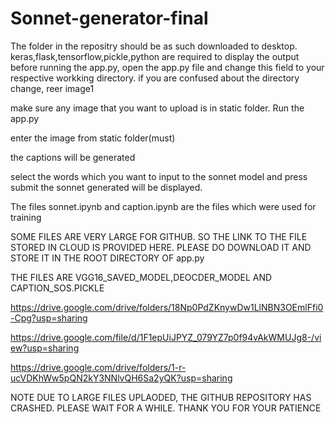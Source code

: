 # Sonnet-generator-final

The folder in the repositry should be as such downloaded to desktop.
keras,flask,tensorflow,pickle,python are required to display the output
before running the app.py, open the app.py file and change this field to your respective workking directory. if you are confused about the directory change, reer image1

make sure any image that you want to upload is in static folder.
Run the app.py

enter the image from static folder(must)

the captions will be generated

select the words which you want to input to the sonnet model and press submit
the sonnet generated will be displayed.


The files sonnet.ipynb and caption.ipynb are the files which were used for training

SOME FILES ARE VERY LARGE FOR GITHUB. SO THE LINK TO THE FILE STORED IN CLOUD IS PROVIDED HERE. PLEASE DO DOWNLOAD IT AND STORE IT IN THE ROOT DIRECTORY OF app.py

THE FILES ARE VGG16_SAVED_MODEL,DEOCDER_MODEL AND CAPTION_SOS.PICKLE

https://drive.google.com/drive/folders/18Np0PdZKnywDw1LlNBN3OEmlFfi0-Cpg?usp=sharing

https://drive.google.com/file/d/1F1epUiJPYZ_079YZ7p0f94vAkWMUJg8-/view?usp=sharing

https://drive.google.com/drive/folders/1-r-ucVDKhWw5pQN2kY3NNlvQH6Sa2yQK?usp=sharing



NOTE DUE TO LARGE FILES UPLAODED, THE GITHUB REPOSITORY HAS CRASHED. PLEASE WAIT FOR A WHILE. THANK YOU FOR YOUR PATIENCE
